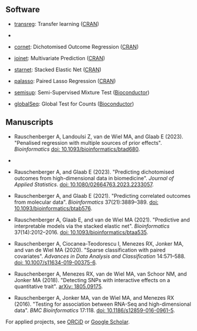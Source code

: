 ## Software

* [transreg](https://rauschenberger.github.io/transreg/): Transfer learning ([CRAN](https://cran.r-project.org/package=transreg))
* 
* [cornet](https://rauschenberger.github.io/cornet/): Dichotomised Outcome Regression ([CRAN](https://cran.r-project.org/package=cornet))

* [joinet](https://rauschenberger.github.io/joinet/): Multivariate Prediction ([CRAN](https://cran.r-project.org/package=joinet))

* [starnet](https://rauschenberger.github.io/starnet/): Stacked Elastic Net ([CRAN](https://cran.r-project.org/package=starnet))

* [palasso](https://rauschenberger.github.io/palasso/): Paired Lasso Regression ([CRAN](https://cran.r-project.org/package=palasso))

* [semisup](https://rauschenberger.github.io/semisup): Semi-Supervised Mixture Test ([Bioconductor](https://doi.org/10.18129/B9.bioc.semisup))

* [globalSeq](https://rauschenberger.github.io/globalSeq): Global Test for Counts ([Bioconductor](https://doi.org/10.18129/B9.bioc.globalSeq))

## Manuscripts

* Rauschenberger A, Landoulsi Z, van de Wiel MA, and Glaab E (2023). "Penalised regression with  multiple sources of prior effects". *Bioinformatics* [doi: 10.1093/bioinformatics/btad680](https://doi.org/10.1093/bioinformatics/btad680).
* 
* Rauschenberger A, and Glaab E (2023). "Predicting dichotomised outcomes from high-dimensional data in biomedicine". *Journal of Applied Statistics*. [doi: 10.1080/02664763.2023.2233057](https://doi.org/10.1080/02664763.2023.2233057). 

* Rauschenberger A, and Glaab E (2021). "Predicting correlated outcomes from molecular data". *Bioinformatics* 37(21):3889–389. [doi: 10.1093/bioinformatics/btab576](https://doi.org/10.1093/bioinformatics/btab576).

* Rauschenberger A, Glaab E, and van de Wiel MA (2021). "Predictive and interpretable models via the stacked elastic net". *Bioinformatics* 37(14):2012–2016. [doi: 10.1093/bioinformatics/btaa535](https://doi.org/10.1093/bioinformatics/btaa535). 

* Rauschenberger A, Ciocanea-Teodorescu I, Menezes RX, Jonker MA, and van de Wiel MA (2020). "Sparse classification with paired covariates". *Advances in Data Analysis and Classification* 14:571–588. [doi: 10.1007/s11634-019-00375-6](https://doi.org/10.1007/s11634-019-00375-6).

* Rauschenberger A, Menezes RX, van de Wiel MA, van Schoor NM, and Jonker MA (2018). "Detecting SNPs with interactive effects on a quantitative trait". [arXiv: 1805.09175](https://arxiv.org/abs/1805.09175).

* Rauschenberger A, Jonker MA, van de Wiel MA, and Menezes RX (2016). "Testing for association between RNA-Seq and high-dimensional data". *BMC Bioinformatics* 17:118. [doi: 10.1186/s12859-016-0961-5](https://doi.org/10.1186/s12859-016-0961-5).

For applied projects, see [ORCiD](https://orcid.org/0000-0001-6498-4801) or [Google Scholar](https://scholar.google.com/citations?user=4eZs0s0AAAAJ).
